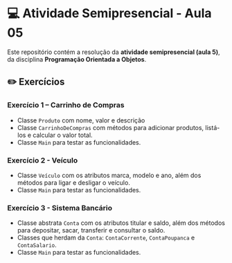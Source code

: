# 💻 Atividade Semipresencial - Aula 05  

Este repositório contém a resolução da **atividade semipresencial (aula 5)**, da disciplina **Programação Orientada a Objetos**.

## ✏️ Exercícios

### Exercício 1 – Carrinho de Compras  
- Classe `Produto` com nome, valor e descrição  
- Classe `CarrinhoDeCompras` com métodos para adicionar produtos, listá-los e calcular o valor total.  
- Classe `Main` para testar as funcionalidades.

### Exercício 2 - Veículo  
- Classe `Veículo` com os atributos marca, modelo e ano, além dos métodos para ligar e desligar o veículo.  
- Classe `Main` para testar as funcionalidades.

### Exercício 3 - Sistema Bancário  
- Classe abstrata `Conta` com os atributos titular e saldo, além dos métodos para depositar, sacar, transferir e consultar o saldo.  
- Classes que herdam da `Conta`: `ContaCorrente`, `ContaPoupanca` e `ContaSalario`.  
- Classe `Main` para testar as funcionalidades.
